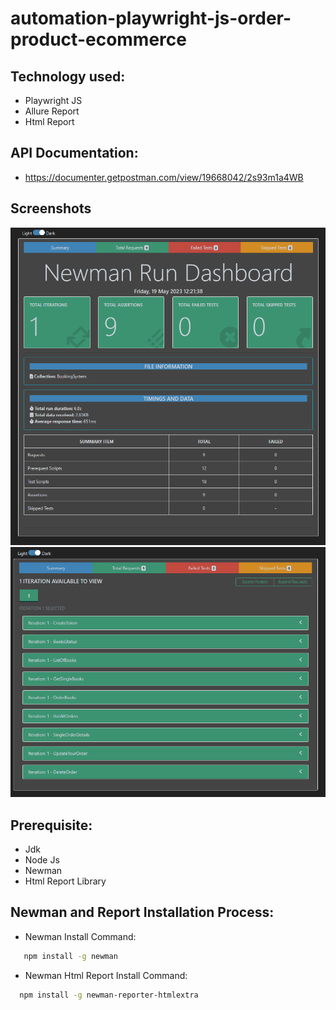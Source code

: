 # automation-playwright-js-order-product-ecommerce

## Technology used:
- Playwright JS
- Allure Report
- Html Report

## API Documentation:

 - https://documenter.getpostman.com/view/19668042/2s93m1a4WB

## Screenshots

![App Screenshot](https://github.com/shihab0005/Booking-System-API-Practice-with-Newman/blob/main/Capture1.PNG?raw=true)
![App Screenshot](https://github.com/shihab0005/Booking-System-API-Practice-with-Newman/blob/main/Capture2.PNG?raw=true)

## Prerequisite:

- Jdk
- Node Js
- Newman
- Html Report Library

## Newman and Report Installation Process:

- Newman Install Command:
```bash
   npm install -g newman
```
- Newman Html Report Install Command:
```bash
  npm install -g newman-reporter-htmlextra
```
